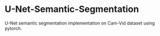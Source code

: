 # U-Net-Semantic-Segmentation
U-Net semantic segmentation implementation on Cam-Vid dataset using pytorch.
